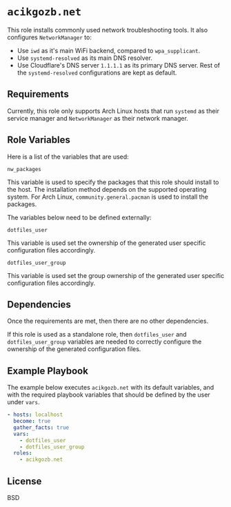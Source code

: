 # `acikgozb.net`

This role installs commonly used network troubleshooting tools.
It also configures `NetworkManager` to:

- Use `iwd` as it's main WiFi backend, compared to `wpa_supplicant`.
- Use `systemd-resolved` as its main DNS resolver.
- Use Cloudflare's DNS server `1.1.1.1` as its primary DNS server. Rest of the `systemd-resolved` configurations are kept as default.

## Requirements

Currently, this role only supports Arch Linux hosts that run `systemd` as their service manager and `NetworkManager` as their network manager.

## Role Variables

Here is a list of the variables that are used:

`nw_packages`

This variable is used to specify the packages that this role should install to the host.
The installation method depends on the supported operating system. For Arch Linux, `community.general.pacman` is used to install the packages.

The variables below need to be defined externally:

`dotfiles_user`

This variable is used set the ownership of the generated user specific configuration files accordingly.

`dotfiles_user_group`

This variable is used set the group ownership of the generated user specific configuration files accordingly.

## Dependencies

Once the requirements are met, then there are no other dependencies.

If this role is used as a standalone role, then `dotfiles_user` and `dotfiles_user_group` variables are needed to correctly configure the ownership of the generated configuration files.

## Example Playbook

The example below executes `acikgozb.net` with its default variables, and with the required playbook variables that should be defined by the user under `vars`.

```yml
- hosts: localhost
  become: true
  gather_facts: true
  vars:
    - dotfiles_user
    - dotfiles_user_group
  roles:
    - acikgozb.net
```

## License

BSD
